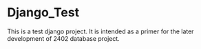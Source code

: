 Django_Test
===========

This is a test django project. It is intended as a primer for the later development of 2402 database project.
